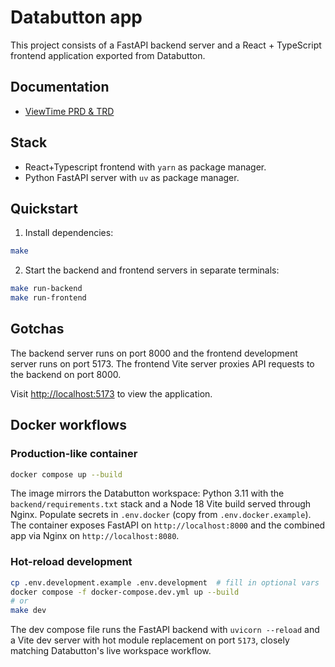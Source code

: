 # Databutton app

This project consists of a FastAPI backend server and a React + TypeScript frontend application exported from Databutton.

## Documentation

- [ViewTime PRD & TRD](docs/PRD_TRD.md)

## Stack

- React+Typescript frontend with `yarn` as package manager.
- Python FastAPI server with `uv` as package manager.

## Quickstart

1. Install dependencies:

```bash
make
```

2. Start the backend and frontend servers in separate terminals:

```bash
make run-backend
make run-frontend
```

## Gotchas

The backend server runs on port 8000 and the frontend development server runs on port 5173. The frontend Vite server proxies API requests to the backend on port 8000.

Visit <http://localhost:5173> to view the application.

## Docker workflows

### Production-like container

```bash
docker compose up --build
```

The image mirrors the Databutton workspace: Python 3.11 with the `backend/requirements.txt` stack and a Node 18 Vite build served through Nginx. Populate secrets in `.env.docker` (copy from `.env.docker.example`). The container exposes FastAPI on `http://localhost:8000` and the combined app via Nginx on `http://localhost:8080`.

### Hot-reload development

```bash
cp .env.development.example .env.development  # fill in optional vars
docker compose -f docker-compose.dev.yml up --build
# or
make dev
```

The dev compose file runs the FastAPI backend with `uvicorn --reload` and a Vite dev server with hot module replacement on port `5173`, closely matching Databutton's live workspace workflow.
